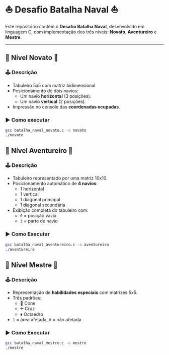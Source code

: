 # ⛵ Desafio Batalha Naval ⛵

Este repositório contém o **Desafio Batalha Naval**, desenvolvido em linguagem C, com implementação dos três níveis: **Novato**, **Aventureiro** e **Mestre**.

---

## 🥉 Nível Novato 🥉

### 🕹️ Descrição

- Tabuleiro 5x5 com matriz bidimensional.
- Posicionamento de dois navios:
  - Um navio **horizontal** (3 posições).
  - Um navio **vertical** (2 posições).
- Impressão no console das **coordenadas ocupadas**.

### ▶️ Como executar

```bash
gcc batalha_naval_novato.c -o novato
./novato
```

## 🥈 Nível Aventureiro 🥈

### 🕹️ Descrição

- Tabuleiro representado por uma matriz 10x10.
- Posicionamento automático de **4 navios**:
  - 1 horizontal
  - 1 vertical
  - 1 diagonal principal
  - 1 diagonal secundária
- Exibição completa do tabuleiro com:
  - `0` = posição vazia
  - `3` = parte de navio

### ▶️ Como Executar

```bash
gcc batalha_naval_aventureiro.c -o aventureiro
./aventureiro
```

## 🥇 Nível Mestre 🥇

### 🕹️ Descrição

- Representação de **habilidades especiais** com matrizes 5x5.
- Três padrões:
  - 🔺 Cone
  - ➕ Cruz
  - ♦️ Octaedro
- `1` = área afetada, `0` = não afetada

### ▶️ Como Executar

```bash
gcc batalha_naval_mestre.c -o mestre
./mestre
```
